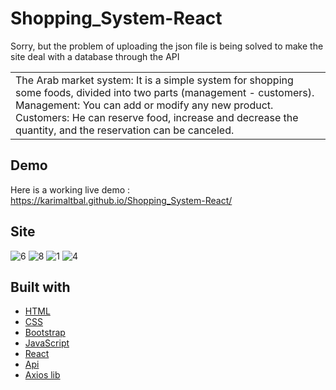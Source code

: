 # Shopping_System-React

Sorry, but the problem of uploading the json file is being solved to make the site deal with a database through the API

<table>
<tr>
<td>
  The Arab market system: It is a simple system for shopping some foods, divided into two parts (management - customers). Management: You can add or modify any new product. Customers: He can reserve food, increase and decrease the quantity, and the reservation can be canceled.
</td>
</tr>
</table>


## Demo
Here is a working live demo :  https://karimaltbal.github.io/Shopping_System-React/

## Site

![6](https://user-images.githubusercontent.com/67224257/158078769-438c4a0a-2f77-46e3-9c2f-25723bb85c3b.png)
![8](https://user-images.githubusercontent.com/67224257/158078772-87435505-4971-410c-aaa9-0128d5007987.png)
![1](https://user-images.githubusercontent.com/67224257/158078773-ee1687a6-cacb-4c99-88fb-0c5ead1f3e8b.png)
![4](https://user-images.githubusercontent.com/67224257/158078778-24388beb-124a-485e-bb97-2a63408afe05.png)



## Built with 

- [HTML](https://html.com/)
- [CSS](https://css-tricks.com/) 
- [Bootstrap](http://getbootstrap.com/)
- [JavaScript](https://www.javascript.com/)
- [React](https://ar.reactjs.org/)
- [Api](http://getbootstrap.com/)
- [Axios lib](https://www.api.org/)
